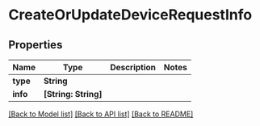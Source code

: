 # CreateOrUpdateDeviceRequestInfo

## Properties
Name | Type | Description | Notes
------------ | ------------- | ------------- | -------------
**type** | **String** |  | 
**info** | **[String: String]** |  | 

[[Back to Model list]](../README.md#documentation-for-models) [[Back to API list]](../README.md#documentation-for-api-endpoints) [[Back to README]](../README.md)


